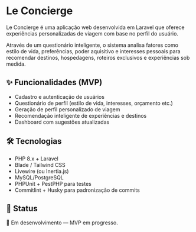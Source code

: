 # Le Concierge

Le Concierge é uma aplicação web desenvolvida em Laravel que oferece experiências personalizadas de viagem com base no perfil do usuário.

Através de um questionário inteligente, o sistema analisa fatores como estilo de vida, preferências, poder aquisitivo e interesses pessoais para recomendar destinos, hospedagens, roteiros exclusivos e experiências sob medida.

## ✨ Funcionalidades (MVP)

- Cadastro e autenticação de usuários
- Questionário de perfil (estilo de vida, interesses, orçamento etc.)
- Geração de perfil personalizado de viagem
- Recomendação inteligente de experiências e destinos
- Dashboard com sugestões atualizadas

## 🛠️ Tecnologias

- PHP 8.x + Laravel
- Blade / Tailwind CSS
- Livewire (ou Inertia.js)
- MySQL/PostgreSQL
- PHPUnit + PestPHP para testes
- Commitlint + Husky para padronização de commits

## 📌 Status

🚧 Em desenvolvimento — MVP em progresso.
